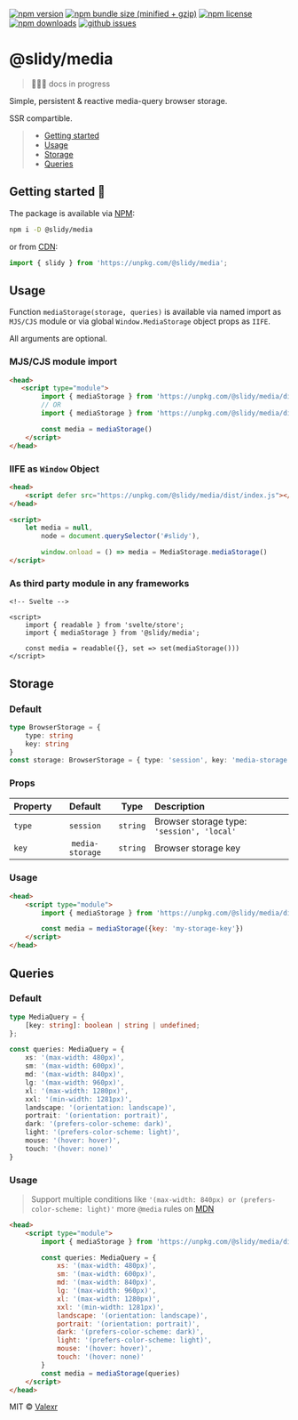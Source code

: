[![npm version](https://img.shields.io/npm/v/@slidy/media)](https://www.npmjs.com/package/@slidy/media)
[![npm bundle size (minified + gzip)](https://img.shields.io/bundlephobia/minzip/@slidy/media)](https://bundlephobia.com/package/@slidy/media)
[![npm license](https://img.shields.io/npm/l/@slidy/media)](https://www.npmjs.com/package/@slidy/media)
[![npm downloads](https://img.shields.io/npm/dt/@slidy/media)](https://www.npmjs.com/package/@slidy/media)
[![github issues](https://img.shields.io/github/issues/valexr/slidy)](https://github.com/Valexr/slidy/issues)

# @slidy/media

> 👨🏻‍💻 docs in progress

Simple, persistent & reactive media-query browser storage.

SSR compartible.

<!-- #### Try the [DEMO] -->

> - [Getting started](#getting-started-)
> - [Usage](#usage-)
> - [Storage](#storage-)
> - [Queries](#queries-)


## Getting started 🚀

The package is available via [NPM]:

```sh
npm i -D @slidy/media
```
or from [CDN]:

```js
import { slidy } from 'https://unpkg.com/@slidy/media';
```

<!-- Playground is available in svelte [REPL]. -->


## Usage

Function `mediaStorage(storage, queries)` is available via named import as `MJS/CJS` module or via global `Window.MediaStorage` object props as `IIFE`. 

All arguments are optional.

### MJS/CJS module import

```html
<head>
   <script type="module">
        import { mediaStorage } from 'https://unpkg.com/@slidy/media/dist/index.mjs'; // MJS module
        // OR
        import { mediaStorage } from 'https://unpkg.com/@slidy/media/dist/index.cjs'; // CJS module

        const media = mediaStorage()
    </script>
</head>
```

### IIFE as `Window` Object

```html
<head>
    <script defer src="https://unpkg.com/@slidy/media/dist/index.js"></script>
</head>

<script>
    let media = null,
        node = document.querySelector('#slidy'),

        window.onload = () => media = MediaStorage.mediaStorage()
</script>
```

### As third party module in any frameworks

```svelte
<!-- Svelte -->

<script>
    import { readable } from 'svelte/store';
    import { mediaStorage } from '@slidy/media';

    const media = readable({}, set => set(mediaStorage()))
</script>
```


## Storage

### Default

```ts
type BrowserStorage = {
    type: string
    key: string
}
const storage: BrowserStorage = { type: 'session', key: 'media-storage' }
```

### Props

| Property     | Default          | Type       | Description |
| :----------- | :--------------: | :--------: | :---------- |
| `type`       | `session`        | `string`   | Browser storage type: `'session', 'local'` |
| `key`        | `media-storage`  | `string`   | Browser storage key |

### Usage

```html
<head>
    <script type="module">
        import { mediaStorage } from 'https://unpkg.com/@slidy/media/dist/index.mjs';

        const media = mediaStorage({key: 'my-storage-key'})
    </script>
</head>
```

## Queries

### Default

```ts
type MediaQuery = {
    [key: string]: boolean | string | undefined;
};

const queries: MediaQuery = {
    xs: '(max-width: 480px)',
    sm: '(max-width: 600px)',
    md: '(max-width: 840px)',
    lg: '(max-width: 960px)',
    xl: '(max-width: 1280px)',
    xxl: '(min-width: 1281px)',
    landscape: '(orientation: landscape)',
    portrait: '(orientation: portrait)',
    dark: '(prefers-color-scheme: dark)',
    light: '(prefers-color-scheme: light)',
    mouse: '(hover: hover)',
    touch: '(hover: none)'
}
```

### Usage

> Support multiple conditions like `'(max-width: 840px) or (prefers-color-scheme: light)'` more `@media` rules on [MDN](https://developer.mozilla.org/en-US/docs/Web/CSS/@media#logical_operators)

```html
<head>
    <script type="module">
        import { mediaStorage } from 'https://unpkg.com/@slidy/media/dist/index.mjs';

        const queries: MediaQuery = {
            xs: '(max-width: 480px)',
            sm: '(max-width: 600px)',
            md: '(max-width: 840px)',
            lg: '(max-width: 960px)',
            xl: '(max-width: 1280px)',
            xxl: '(min-width: 1281px)',
            landscape: '(orientation: landscape)',
            portrait: '(orientation: portrait)',
            dark: '(prefers-color-scheme: dark)',
            light: '(prefers-color-scheme: light)',
            mouse: '(hover: hover)',
            touch: '(hover: none)'
        }
        const media = mediaStorage(queries)
    </script>
</head>
```

MIT &copy; [Valexr](https://github.com/Valexr)

[DEMO]: https://slidy-core.surge.sh
[NPM]: https://www.npmjs.com/package/@slidy/media
[CDN]: https://unpkg.com/@slidy/media/
[REPL]: https://svelte.dev/repl/8edad715f4054a20ac9b43af28b17083
